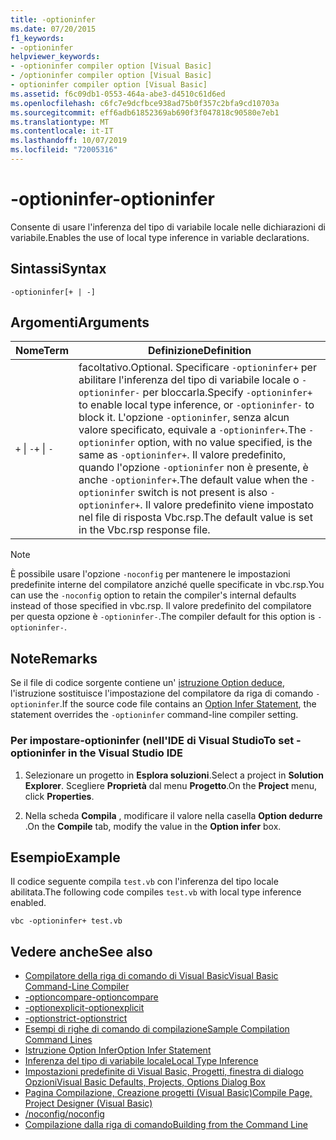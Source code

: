 ```yaml
---
title: -optioninfer
ms.date: 07/20/2015
f1_keywords:
- -optioninfer
helpviewer_keywords:
- -optioninfer compiler option [Visual Basic]
- /optioninfer compiler option [Visual Basic]
- optioninfer compiler option [Visual Basic]
ms.assetid: f6c09db1-0553-464a-abe3-d4510c61d6ed
ms.openlocfilehash: c6fc7e9dcfbce938ad75b0f357c2bfa9cd10703a
ms.sourcegitcommit: eff6adb61852369ab690f3f047818c90580e7eb1
ms.translationtype: MT
ms.contentlocale: it-IT
ms.lasthandoff: 10/07/2019
ms.locfileid: "72005316"
---
```

# <a name="-optioninfer"></a><span data-ttu-id="32365-102">-optioninfer</span><span class="sxs-lookup"><span data-stu-id="32365-102">-optioninfer</span></span>
<span data-ttu-id="32365-103">Consente di usare l'inferenza del tipo di variabile locale nelle dichiarazioni di variabile.</span><span class="sxs-lookup"><span data-stu-id="32365-103">Enables the use of local type inference in variable declarations.</span></span>  
  
## <a name="syntax"></a><span data-ttu-id="32365-104">Sintassi</span><span class="sxs-lookup"><span data-stu-id="32365-104">Syntax</span></span>  
  
```console  
-optioninfer[+ | -]  
```  
  
## <a name="arguments"></a><span data-ttu-id="32365-105">Argomenti</span><span class="sxs-lookup"><span data-stu-id="32365-105">Arguments</span></span>  
  
|<span data-ttu-id="32365-106">Nome</span><span class="sxs-lookup"><span data-stu-id="32365-106">Term</span></span>|<span data-ttu-id="32365-107">Definizione</span><span class="sxs-lookup"><span data-stu-id="32365-107">Definition</span></span>|  
|---|---|  
|<span data-ttu-id="32365-108">`+` &#124; `-`</span><span class="sxs-lookup"><span data-stu-id="32365-108">`+` &#124; `-`</span></span>|<span data-ttu-id="32365-109">facoltativo.</span><span class="sxs-lookup"><span data-stu-id="32365-109">Optional.</span></span> <span data-ttu-id="32365-110">Specificare `-optioninfer+` per abilitare l'inferenza del tipo di variabile locale o `-optioninfer-` per bloccarla.</span><span class="sxs-lookup"><span data-stu-id="32365-110">Specify `-optioninfer+` to enable local type inference, or `-optioninfer-` to block it.</span></span> <span data-ttu-id="32365-111">L'opzione `-optioninfer`, senza alcun valore specificato, equivale a `-optioninfer+`.</span><span class="sxs-lookup"><span data-stu-id="32365-111">The `-optioninfer` option, with no value specified, is the same as `-optioninfer+`.</span></span> <span data-ttu-id="32365-112">Il valore predefinito, quando l'opzione `-optioninfer` non è presente, è anche `-optioninfer+`.</span><span class="sxs-lookup"><span data-stu-id="32365-112">The default value when the `-optioninfer` switch is not present is also `-optioninfer+`.</span></span> <span data-ttu-id="32365-113">Il valore predefinito viene impostato nel file di risposta Vbc.rsp.</span><span class="sxs-lookup"><span data-stu-id="32365-113">The default value is set in the Vbc.rsp response file.</span></span>|  
  
> [!NOTE]
> <span data-ttu-id="32365-114">È possibile usare l'opzione `-noconfig` per mantenere le impostazioni predefinite interne del compilatore anziché quelle specificate in vbc.rsp.</span><span class="sxs-lookup"><span data-stu-id="32365-114">You can use the `-noconfig` option to retain the compiler's internal defaults instead of those specified in vbc.rsp.</span></span> <span data-ttu-id="32365-115">Il valore predefinito del compilatore per questa opzione è `-optioninfer-`.</span><span class="sxs-lookup"><span data-stu-id="32365-115">The compiler default for this option is `-optioninfer-`.</span></span>  
  
## <a name="remarks"></a><span data-ttu-id="32365-116">Note</span><span class="sxs-lookup"><span data-stu-id="32365-116">Remarks</span></span>  
 <span data-ttu-id="32365-117">Se il file di codice sorgente contiene un' [istruzione Option deduce](../../../visual-basic/language-reference/statements/option-infer-statement.md), l'istruzione sostituisce l'impostazione del compilatore da riga di comando `-optioninfer`.</span><span class="sxs-lookup"><span data-stu-id="32365-117">If the source code file contains an [Option Infer Statement](../../../visual-basic/language-reference/statements/option-infer-statement.md), the statement overrides the `-optioninfer` command-line compiler setting.</span></span>  
  
### <a name="to-set--optioninfer-in-the-visual-studio-ide"></a><span data-ttu-id="32365-118">Per impostare-optioninfer (nell'IDE di Visual Studio</span><span class="sxs-lookup"><span data-stu-id="32365-118">To set -optioninfer in the Visual Studio IDE</span></span>  
  
1. <span data-ttu-id="32365-119">Selezionare un progetto in **Esplora soluzioni**.</span><span class="sxs-lookup"><span data-stu-id="32365-119">Select a project in **Solution Explorer**.</span></span> <span data-ttu-id="32365-120">Scegliere **Proprietà** dal menu **Progetto**.</span><span class="sxs-lookup"><span data-stu-id="32365-120">On the **Project** menu, click **Properties**.</span></span>  
  
2. <span data-ttu-id="32365-121">Nella scheda **Compila** , modificare il valore nella casella **Option dedurre** .</span><span class="sxs-lookup"><span data-stu-id="32365-121">On the **Compile** tab, modify the value in the **Option infer** box.</span></span>  
  
## <a name="example"></a><span data-ttu-id="32365-122">Esempio</span><span class="sxs-lookup"><span data-stu-id="32365-122">Example</span></span>  
 <span data-ttu-id="32365-123">Il codice seguente compila `test.vb` con l'inferenza del tipo locale abilitata.</span><span class="sxs-lookup"><span data-stu-id="32365-123">The following code compiles `test.vb` with local type inference enabled.</span></span>  
  
```console
vbc -optioninfer+ test.vb  
```  
  
## <a name="see-also"></a><span data-ttu-id="32365-124">Vedere anche</span><span class="sxs-lookup"><span data-stu-id="32365-124">See also</span></span>

- [<span data-ttu-id="32365-125">Compilatore della riga di comando di Visual Basic</span><span class="sxs-lookup"><span data-stu-id="32365-125">Visual Basic Command-Line Compiler</span></span>](../../../visual-basic/reference/command-line-compiler/index.md)
- [<span data-ttu-id="32365-126">-optioncompare</span><span class="sxs-lookup"><span data-stu-id="32365-126">-optioncompare</span></span>](../../../visual-basic/reference/command-line-compiler/optioncompare.md)
- [<span data-ttu-id="32365-127">-optionexplicit</span><span class="sxs-lookup"><span data-stu-id="32365-127">-optionexplicit</span></span>](../../../visual-basic/reference/command-line-compiler/optionexplicit.md)
- [<span data-ttu-id="32365-128">-optionstrict</span><span class="sxs-lookup"><span data-stu-id="32365-128">-optionstrict</span></span>](../../../visual-basic/reference/command-line-compiler/optionstrict.md)
- [<span data-ttu-id="32365-129">Esempi di righe di comando di compilazione</span><span class="sxs-lookup"><span data-stu-id="32365-129">Sample Compilation Command Lines</span></span>](../../../visual-basic/reference/command-line-compiler/sample-compilation-command-lines.md)
- [<span data-ttu-id="32365-130">Istruzione Option Infer</span><span class="sxs-lookup"><span data-stu-id="32365-130">Option Infer Statement</span></span>](../../../visual-basic/language-reference/statements/option-infer-statement.md)
- [<span data-ttu-id="32365-131">Inferenza del tipo di variabile locale</span><span class="sxs-lookup"><span data-stu-id="32365-131">Local Type Inference</span></span>](../../../visual-basic/programming-guide/language-features/variables/local-type-inference.md)
- [<span data-ttu-id="32365-132">Impostazioni predefinite di Visual Basic, Progetti, finestra di dialogo Opzioni</span><span class="sxs-lookup"><span data-stu-id="32365-132">Visual Basic Defaults, Projects, Options Dialog Box</span></span>](/visualstudio/ide/reference/visual-basic-defaults-projects-options-dialog-box)
- [<span data-ttu-id="32365-133">Pagina Compilazione, Creazione progetti (Visual Basic)</span><span class="sxs-lookup"><span data-stu-id="32365-133">Compile Page, Project Designer (Visual Basic)</span></span>](/visualstudio/ide/reference/compile-page-project-designer-visual-basic)
- [<span data-ttu-id="32365-134">/noconfig</span><span class="sxs-lookup"><span data-stu-id="32365-134">/noconfig</span></span>](../../../visual-basic/reference/command-line-compiler/noconfig.md)
- [<span data-ttu-id="32365-135">Compilazione dalla riga di comando</span><span class="sxs-lookup"><span data-stu-id="32365-135">Building from the Command Line</span></span>](../../../visual-basic/reference/command-line-compiler/building-from-the-command-line.md)
